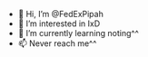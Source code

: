- 👋 Hi, I’m @FedExPipah
- 👀 I’m interested in IxD
- 🌱 I’m currently learning noting^^
- 📫 Never reach me^^
